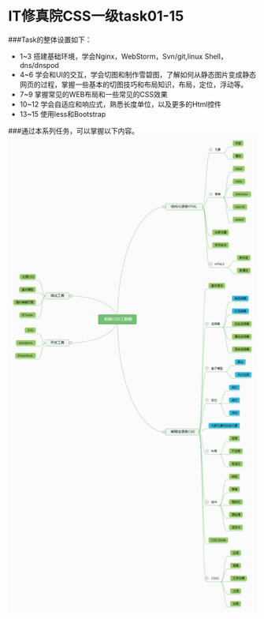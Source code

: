 IT修真院CSS一级task01-15
=============================
###Task的整体设置如下：
* 1~3           搭建基础环境，学会Nginx，WebStorm，Svn/git,linux Shell，dns/dnspod
* 4~6           学会和UI的交互，学会切图和制作雪碧图，了解如何从静态图片变成静态网页的过程，掌握一些基本的切图技巧和布局知识，布局，定位，浮动等。
* 7~9           掌握常见的WEB布局和一些常见的CSS效果
* 10~12       学会自适应和响应式，熟悉长度单位，以及更多的Html控件
* 13~15       使用less和Bootstrap

###通过本系列任务，可以掌握以下内容。
![](task01/task1.png )

